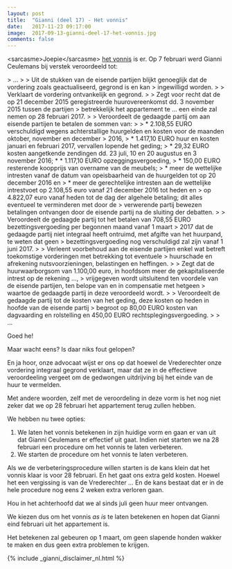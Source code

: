 ```yaml
---
layout: post
title:  "Gianni (deel 17) - Het vonnis"
date:   2017-11-23 09:17:00
image:  2017-09-13-gianni-deel-17-het-vonnis.jpg
comments: false
---
```

&lt;sarcasme&gt;Joepie&lt;/sarcasme&gt; [het vonnis](/blog/2017/11/gianni-deel-16-zitting-2) is er. Op 7 februari werd 
<span itemscope itemtype="http://schema.org/Person"><span itemprop="givenName">Gianni</span> <span class="hidden" itemprop="familyName">Ceulemans</span></span> 
bij verstek veroordeeld tot:

<div class="email" markdown="1">
> &hellip;
>
> Uit de stukken van de eisende partijen blijkt genoeglijk dat de vordering zoals geactualiseerd, gegrond is en kan 
> ingewilligd worden.
> 
> Verklaart de vordering ontvankelijk en gegrond.
> 
> Zegt voor recht dat de op 21 december 2015 geregistreerde huurovereenkomst dd. 3 november 2015 tussen de partijen 
> betrekkelijk het appartement te &hellip; een einde zal nemen op 28 februari 2017.
> 
> Veroordeelt de gedaagde partij om aan eisende partijen te betalen de sommen van:
> 
> * 2.108,55 EURO verschuldigd wegens achterstallige huurgelden en kosten voor de maanden oktober, november en december 
>   2016,
> * 1.417,10 EURO huur en kosten januari en februari 2017, vervallen lopende het geding;
> * 29,32 EURO kosten aangetkende zendingen dd. 23 juli, 10 en 20 augustus en 3 november 2016;
* * 1.117,10 EURO opzeggingsvergoeding,
> * 150,00 EURO resterende koopprijs van overname van de meubels;
> * meer de wettelijke intresten vanaf de datum van opeisbaarheid van de huurgelden tot op 20 december 2016 en 
> * meer de gerechtelijke intresten aan de wettelijke intrestvoet op 2.108,55 euro vanaf 21 december 2016 tot heden en 
>   op 4.822,07 euro vanaf heden tot de dag der algehele betaling; dit alles eventueel te verminderen met door de 
>   verwerende partij bewezen betalingen ontvangen door de eisende partij na de sluiting der debatten.
> 
> Veroordeelt de gedaagde partij tot het betalen van 708,55 EURO bezettingsvergoeding per begonnen maand vanaf 1 maart 
> 2017 dat de gedaagde partij niet integraal heeft ontruimd, met afgifte van het huurpand, te weten dat geen 
> bezettingsvergoeding nog verschuldigd zal zijn vanaf 1 juni 2017.
> 
> Verleent voorbehoud aan de eisende partijen enkel wat betreft toekomstige vorderingen met betrekking tot eventuele 
> huurschade en afrekening nutsvoorzieningen, belastingen en heffingen.
> 
> Zegt dat de huurwaarborgsom van 1.100,00 euro, in hoofdsom meer de gekapitaliseerde intrest op de rekening &hellip;, 
> vrijgegeven wordt uitsluitend ten voordele van de eisende partijen, ten belope van en in compensatie met hetgeen 
> waartoe de gedaagde partij in deze veroordeeld wordt.
> 
> Veroordeelt de gedaagde partij tot de kosten van het geding, deze kosten op heden in hoofde van de eisende partij 
> begroot op 80,00 EURO kosten van dagvaarding en rolstelling en 450,00 EURO rechtsplegingsvergoeding.
> 
> &hellip;
</div>

Goed he!

Maar wacht eens? Is daar niks fout gelopen? 

En ja hoor, onze advocaat wijst er ons op dat hoewel de Vrederechter onze vordering integraal gegrond verklaart, maar 
dat ze in de effectieve veroordeeling vergeet om de gedwongen uitdrijving bij het einde van de huur te vermelden.

Met andere woorden, zelf met de veroordeling in deze vorm is het nog niet zeker dat we op 28 februari het appartement
terug zullen hebben.

We hebben nu twee opties:

1. We laten het vonnis betekenen in zijn huidige vorm en gaan er van uit dat <span itemscope itemtype="http://schema.org/Person"><span itemprop="givenName">Gianni</span> <span class="hidden" itemprop="familyName">Ceulemans</span></span> 
   er effectief uit gaat. Indien niet starten we na 28 februari een procedure om het vonnis te laten verbeteren.
2. We starten de procedure om het vonnis te laten verbeteren.

Als we de verbeteringsprocedure willen starten is de kans klein dat het vonnis klaar is voor 28 februari. En het gaat 
ons extra geld kosten. Hoewel het een vergissing is van de Vrederechter &hellip; En de kans bestaat dat er in de hele 
procedure nog eens 2 weken extra verloren gaan.

Hou in het achterhoofd dat we al sinds juli geen huur meer ontvangen.

We kiezen dus om het vonnis <em>as is</em> te laten betekenen en hopen dat Gianni eind februari uit het appartement is.

Het betekenen zal gebeuren op 1 maart, om geen slapende honden wakker te maken en dus geen extra problemen te krijgen.

{% include _gianni_disclaimer_nl.html %}
